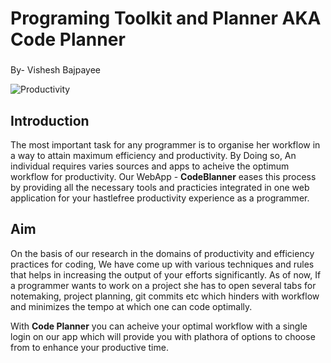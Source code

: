 # Programing Toolkit and Planner AKA Code Planner

### 

By- Vishesh Bajpayee


![Productivity](https://hbr.org/resources/images/article_assets/2017/09/oct17-04-623455200.png)

## Introduction

The most important task for any programmer is to organise her workflow in a way to attain maximum efficiency and productivity. By Doing so, An individual requires varies sources and apps to acheive the optimum workflow for productivity. Our WebApp - **CodeBlanner** eases this process by providing all the necessary tools and practicies integrated in one web application for your hastlefree productivity experience as a programmer. 

###

## Aim

On the basis of our research in the domains of productivity and efficiency practices for coding, We have come up with various techniques and rules that helps in increasing the output of your efforts significantly. As of now, If a programmer wants to work on a project she has to open several tabs for notemaking, project planning, git commits etc which hinders with workflow and minimizes the tempo at which one can code optimally. 

With **Code Planner** you can acheive your optimal workflow with a single login on our app which will provide you with plathora of options to choose from to enhance your productive time. 



